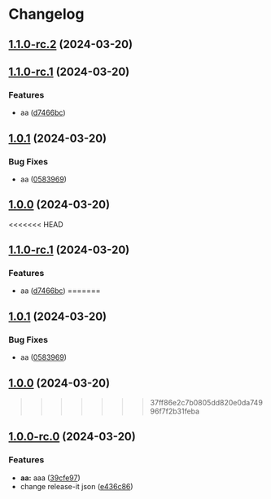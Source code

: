 # Changelog

## [1.1.0-rc.2](https://github.com/Enkhtuvshin0513/release-test/compare/1.1.0-rc.1...1.1.0-rc.2) (2024-03-20)

## [1.1.0-rc.1](https://github.com/Enkhtuvshin0513/release-test/compare/1.1.0-rc.1...1.1.0-rc.2) (2024-03-20)


### Features

* aa ([d7466bc](https://github.com/Enkhtuvshin0513/release-test/commit/d7466bcd6912b466cfbd95fc8455749c68b865ff))

## [1.0.1](https://github.com/Enkhtuvshin0513/release-test/compare/1.1.0-rc.1...1.1.0-rc.2) (2024-03-20)


### Bug Fixes

* aa ([0583969](https://github.com/Enkhtuvshin0513/release-test/commit/0583969b97c45b4cdd5213b9cd88c8a25911c3b7))

## [1.0.0](https://github.com/Enkhtuvshin0513/release-test/compare/1.1.0-rc.1...1.1.0-rc.2) (2024-03-20)

<<<<<<< HEAD
## [1.1.0-rc.1](https://github.com/Enkhtuvshin0513/release-test/compare/1.0.0-rc.0...1.1.0-rc.1) (2024-03-20)


### Features

* aa ([d7466bc](https://github.com/Enkhtuvshin0513/release-test/commit/d7466bcd6912b466cfbd95fc8455749c68b865ff))
=======
## [1.0.1](https://github.com/Enkhtuvshin0513/release-test/compare/1.0.0...1.0.1) (2024-03-20)


### Bug Fixes

* aa ([0583969](https://github.com/Enkhtuvshin0513/release-test/commit/0583969b97c45b4cdd5213b9cd88c8a25911c3b7))

## [1.0.0](https://github.com/Enkhtuvshin0513/release-test/compare/1.0.0-rc.0...1.0.0) (2024-03-20)
>>>>>>> 37ff86e2c7b0805dd820e0da74996f7f2b31feba

## [1.0.0-rc.0](https://github.com/Enkhtuvshin0513/release-test/compare/...1.0.0-rc.0) (2024-03-20)


### Features

* **aa:** aaa ([39cfe97](https://github.com/Enkhtuvshin0513/release-test/commit/39cfe97faa77db51798448d4c6f6b4d17cf23c44))
* change release-it json ([e436c86](https://github.com/Enkhtuvshin0513/release-test/commit/e436c860586ace4457a89148045da436c5886851))
